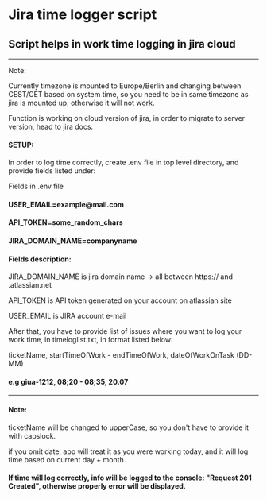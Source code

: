 Jira time logger script
=======================

Script helps in work time logging in jira cloud
-----------------------------------------------

------------------------------------------------------------------------

Note:

Currently timezone is mounted to Europe/Berlin and changing between
CEST/CET based on system time, so you need to be in same timezone as
jira is mounted up, otherwise it will not work.

Function is working on cloud version of jira, in order to migrate to
server version, head to jira docs.

#### SETUP:

In order to log time correctly, create .env file in top level directory,
and provide fields listed under:

Fields in .env file

#### USER\_EMAIL=example\@mail.com            

#### API\_TOKEN=some\_random\_chars           

#### JIRA\_DOMAIN\_NAME=companyname           

#### Fields description: 

JIRA\_DOMAIN\_NAME is jira domain name -> all between https:// and .atlassian.net

API\_TOKEN is API token generated on your account on atlassian site

USER\_EMAIL is JIRA account e-mail

After that, you have to provide list of issues where you want to log your work
time, in timeloglist.txt, in format listed below:

ticketName, startTimeOfWork - endTimeOfWork, dateOfWorkOnTask (DD-MM)

#### e.g giua-1212, 08;20 - 08;35, 20.07

------------------------------------------------------------------------

#### Note:

ticketName will be changed to upperCase, so you don\'t have to provide
it with capslock.

if you omit date, app will treat it as you were working today, and it
will log time based on current day + month.

#### If time will log correctly, info will be logged to the console: \"Request 201 Created\", otherwise properly error will be displayed.
